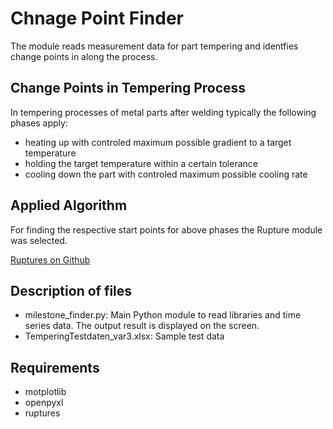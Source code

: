 # Chnage Point Finder

The module reads measurement data for part tempering and identfies change points in along the process.

## Change Points in Tempering Process

In tempering processes of metal parts after welding typically the following phases apply:

- heating up with controled maximum possible gradient to a target temperature
- holding the target temperature within a certain tolerance
- cooling down the part with controled maximum possible cooling rate

## Applied Algorithm

For finding the respective start points for above phases the Rupture module was selected.

[Ruptures on Github](https://github.com/deepcharles/ruptures.git)

## Description of files

- milestone_finder.py: Main Python module to read libraries and time series data. The output result is displayed on the screen.
- TemperingTestdaten_var3.xlsx: Sample test data 

## Requirements

- motplotlib
- openpyxl
- ruptures